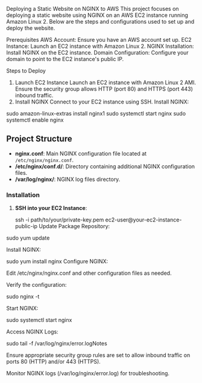 Deploying a Static Website on NGINX to AWS
This project focuses on deploying a static website using NGINX on an AWS EC2 instance running Amazon Linux 2. Below are the steps and configurations used to set up and deploy the website.

Prerequisites
AWS Account: Ensure you have an AWS account set up.
EC2 Instance: Launch an EC2 instance with Amazon Linux 2.
NGINX Installation: Install NGINX on the EC2 instance.
Domain Configuration: Configure your domain to point to the EC2 instance's public IP.

Steps to Deploy
1. Launch EC2 Instance
Launch an EC2 instance with Amazon Linux 2 AMI.
Ensure the security group allows HTTP (port 80) and HTTPS (port 443) inbound traffic.
2. Install NGINX
Connect to your EC2 instance using SSH.
Install NGINX:

sudo amazon-linux-extras install nginx1
sudo systemctl start nginx
sudo systemctl enable nginx

## Project Structure

- **nginx.conf**: Main NGINX configuration file located at `/etc/nginx/nginx.conf`.
- **/etc/nginx/conf.d/**: Directory containing additional NGINX configuration files.
- **/var/log/nginx/**: NGINX log files directory.

### Installation

1. **SSH into your EC2 Instance**:
   
   ssh -i path/to/your/private-key.pem ec2-user@your-ec2-instance-public-ip
Update Package Repository:

sudo yum update

Install NGINX:

sudo yum install nginx
Configure NGINX:

Edit /etc/nginx/nginx.conf and other configuration files as needed.

Verify the configuration:

sudo nginx -t

Start NGINX:

sudo systemctl start nginx

Access NGINX Logs:

sudo tail -f /var/log/nginx/error.logNotes

Ensure appropriate security group rules are set to allow inbound traffic on ports 80 (HTTP) and/or 443 (HTTPS).

Monitor NGINX logs (/var/log/nginx/error.log) for troubleshooting.











